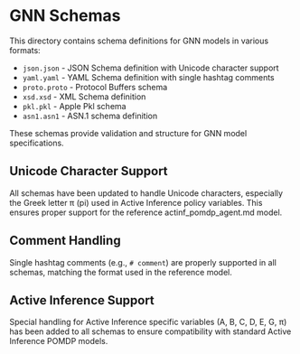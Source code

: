 # GNN Schemas

This directory contains schema definitions for GNN models in various formats:

- `json.json` - JSON Schema definition with Unicode character support
- `yaml.yaml` - YAML Schema definition with single hashtag comments
- `proto.proto` - Protocol Buffers schema
- `xsd.xsd` - XML Schema definition
- `pkl.pkl` - Apple Pkl schema
- `asn1.asn1` - ASN.1 schema definition

These schemas provide validation and structure for GNN model specifications.

## Unicode Character Support

All schemas have been updated to handle Unicode characters, especially the Greek letter π (pi) used in Active Inference policy variables. This ensures proper support for the reference actinf_pomdp_agent.md model.

## Comment Handling

Single hashtag comments (e.g., `# comment`) are properly supported in all schemas, matching the format used in the reference model.

## Active Inference Support

Special handling for Active Inference specific variables (A, B, C, D, E, G, π) has been added to all schemas to ensure compatibility with standard Active Inference POMDP models.
